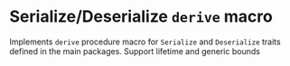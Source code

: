 # Serialize/Deserialize `derive` macro
Implements `derive` procedure macro for `Serialize` and `Deserialize` traits defined in the main packages. Support lifetime and generic bounds

